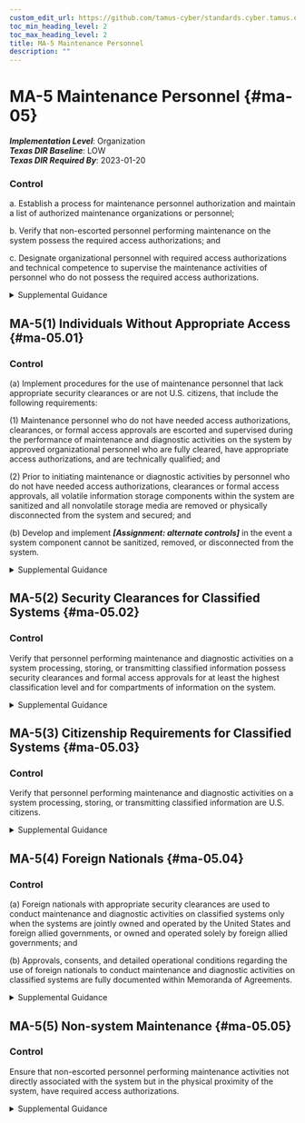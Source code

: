 ```yaml
---
custom_edit_url: https://github.com/tamus-cyber/standards.cyber.tamus.edu/tree/main/static/content/tamus.edu/TAMUS_profile.xml
toc_min_heading_level: 2
toc_max_heading_level: 2
title: MA-5 Maintenance Personnel
description: ""
---
```


# MA-5 Maintenance Personnel {#ma-05}

_**Implementation Level**_: Organization\
_**Texas DIR Baseline**_: LOW\
_**Texas DIR Required By**_: 2023-01-20

### Control

a. Establish a process for maintenance personnel authorization and maintain a list of authorized maintenance organizations or personnel;

b. Verify that non-escorted personnel performing maintenance on the system possess the required access authorizations; and

c. Designate organizational personnel with required access authorizations and technical competence to supervise the maintenance activities of personnel who do not possess the required access authorizations.

<details>
  <summary>Supplemental Guidance</summary>

a. Establish a process for maintenance personnel authorization and maintain a list of authorized maintenance organizations or personnel;

b. Verify that non-escorted personnel performing maintenance on the system possess the required access authorizations; and

c. Designate organizational personnel with required access authorizations and technical competence to supervise the maintenance activities of personnel who do not possess the required access authorizations.

</details>

## MA-5(1) Individuals Without Appropriate Access {#ma-05.01}

### Control

(a) Implement procedures for the use of maintenance personnel that lack appropriate security clearances or are not U.S. citizens, that include the following requirements:

(1) Maintenance personnel who do not have needed access authorizations, clearances, or formal access approvals are escorted and supervised during the performance of maintenance and diagnostic activities on the system by approved organizational personnel who are fully cleared, have appropriate access authorizations, and are technically qualified; and

(2) Prior to initiating maintenance or diagnostic activities by personnel who do not have needed access authorizations, clearances or formal access approvals, all volatile information storage components within the system are sanitized and all nonvolatile storage media are removed or physically disconnected from the system and secured; and

(b) Develop and implement _**[Assignment: alternate controls]**_ in the event a system component cannot be sanitized, removed, or disconnected from the system.

<details>
  <summary>Supplemental Guidance</summary>

(a) Implement procedures for the use of maintenance personnel that lack appropriate security clearances or are not U.S. citizens, that include the following requirements:

(1) Maintenance personnel who do not have needed access authorizations, clearances, or formal access approvals are escorted and supervised during the performance of maintenance and diagnostic activities on the system by approved organizational personnel who are fully cleared, have appropriate access authorizations, and are technically qualified; and

(2) Prior to initiating maintenance or diagnostic activities by personnel who do not have needed access authorizations, clearances or formal access approvals, all volatile information storage components within the system are sanitized and all nonvolatile storage media are removed or physically disconnected from the system and secured; and

(b) Develop and implement _**[Assignment: alternate controls]**_ in the event a system component cannot be sanitized, removed, or disconnected from the system.

</details>

## MA-5(2) Security Clearances for Classified Systems {#ma-05.02}

### Control

Verify that personnel performing maintenance and diagnostic activities on a system processing, storing, or transmitting classified information possess security clearances and formal access approvals for at least the highest classification level and for compartments of information on the system.

<details>
  <summary>Supplemental Guidance</summary>

Verify that personnel performing maintenance and diagnostic activities on a system processing, storing, or transmitting classified information possess security clearances and formal access approvals for at least the highest classification level and for compartments of information on the system.

</details>

## MA-5(3) Citizenship Requirements for Classified Systems {#ma-05.03}

### Control

Verify that personnel performing maintenance and diagnostic activities on a system processing, storing, or transmitting classified information are U.S. citizens.

<details>
  <summary>Supplemental Guidance</summary>

Verify that personnel performing maintenance and diagnostic activities on a system processing, storing, or transmitting classified information are U.S. citizens.

</details>

## MA-5(4) Foreign Nationals {#ma-05.04}

### Control

(a) Foreign nationals with appropriate security clearances are used to conduct maintenance and diagnostic activities on classified systems only when the systems are jointly owned and operated by the United States and foreign allied governments, or owned and operated solely by foreign allied governments; and

(b) Approvals, consents, and detailed operational conditions regarding the use of foreign nationals to conduct maintenance and diagnostic activities on classified systems are fully documented within Memoranda of Agreements.

<details>
  <summary>Supplemental Guidance</summary>

(a) Foreign nationals with appropriate security clearances are used to conduct maintenance and diagnostic activities on classified systems only when the systems are jointly owned and operated by the United States and foreign allied governments, or owned and operated solely by foreign allied governments; and

(b) Approvals, consents, and detailed operational conditions regarding the use of foreign nationals to conduct maintenance and diagnostic activities on classified systems are fully documented within Memoranda of Agreements.

</details>

## MA-5(5) Non-system Maintenance {#ma-05.05}

### Control

Ensure that non-escorted personnel performing maintenance activities not directly associated with the system but in the physical proximity of the system, have required access authorizations.

<details>
  <summary>Supplemental Guidance</summary>

Ensure that non-escorted personnel performing maintenance activities not directly associated with the system but in the physical proximity of the system, have required access authorizations.

</details>

